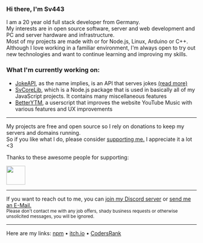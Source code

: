 <!-- Pro Tip: to create a page like this just create a public repo with your username as its name :) -->

### Hi there, I'm Sv443
I am a 20 year old full stack developer from Germany.  
My interests are in open source software, server and web development and PC and server hardware and infrastructure.  
Most of my projects are made with or for Node.js, Linux, Arduino or C++.  
Although I love working in a familiar environment, I'm always open to try out new technologies and want to continue learning and improving my skills.  
  
### What I'm currently working on:
- [JokeAPI](https://github.com/Sv443/JokeAPI), as the name implies, is an API that serves jokes [(read more)](https://jokeapi.dev)
- [SvCoreLib](https://github.com/Sv443-Network/SvCoreLib), which is a Node.js package that is used in basically all of my JavaScript projects. It contains many miscellaneous features
- [BetterYTM](https://github.com/Sv443/BetterYTM), a userscript that improves the website YouTube Music with various features and UX improvements
<!-- - [Townly](https://github.com/Sv443/Townly) - I've challenged myself to create a city building game in the command line, with an accompanying game engine, [Teng.](https://github.com/Sv443/Teng)
-->

---

My projects are free and open source so I rely on donations to keep my servers and domains running.  
So if you like what I do, please consider [supporting me.](https://github.com/sponsors/Sv443) I appreciate it a lot <3  
  
Thanks to these awesome people for supporting:  

<img src="https://github.com/CrazyMarvin.png" width="50" height="50" />

---

If you want to reach out to me, you can [join my Discord server](https://dc.sv443.net/) or [send me an E-Mail.](mailto:%63%6F%6E%74%61%63%74%40%73%76%34%34%33%2E%6E%65%74)  
<sub>Please don't contact me with any job offers, shady business requests or otherwise unsolicited messages, you will be ignored.</sub>

---

Here are my links: [npm](https://www.npmjs.com/~sv443) • [itch.io](https://sv443.itch.io/) • [CodersRank](https://profile.codersrank.io/user/sv443)  
<!-- • -->
